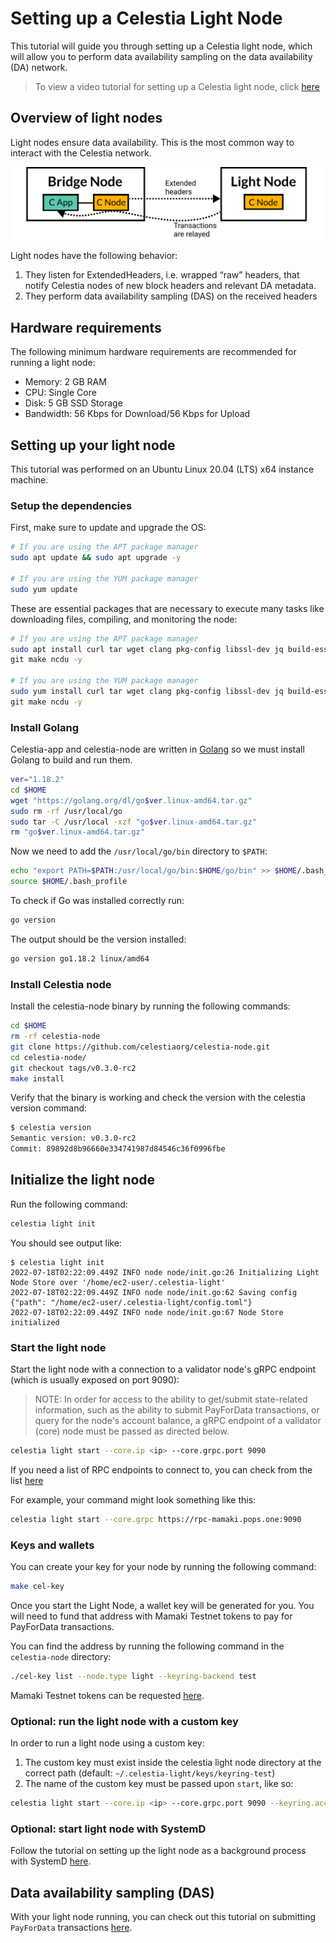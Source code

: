 # Setting up a Celestia Light Node

This tutorial will guide you through setting up a Celestia light node, which
will allow you to perform data availability sampling on the data
availability (DA) network.

> To view a video tutorial for setting up a Celestia light node, click [here](../developers/light-node-video.md)

## Overview of light nodes

Light nodes ensure data availability. This is the most common
way to interact with the Celestia network.

![light-node](/img/nodes/LightNodes.png)

Light nodes have the following behavior:

1. They listen for ExtendedHeaders, i.e. wrapped “raw” headers, that notify
   Celestia nodes of new block headers and relevant DA metadata.
2. They perform data availability sampling (DAS) on the received headers

## Hardware requirements

The following minimum hardware requirements are recommended for running
a light node:

* Memory: 2 GB RAM
* CPU: Single Core
* Disk: 5 GB SSD Storage
* Bandwidth: 56 Kbps for Download/56 Kbps for Upload

## Setting up your light node

This tutorial was performed on an Ubuntu Linux 20.04 (LTS) x64 instance machine.

### Setup the dependencies

First, make sure to update and upgrade the OS:

```sh
# If you are using the APT package manager
sudo apt update && sudo apt upgrade -y

# If you are using the YUM package manager
sudo yum update
```

These are essential packages that are necessary to execute many tasks like downloading
files, compiling, and monitoring the node:

```sh
# If you are using the APT package manager
sudo apt install curl tar wget clang pkg-config libssl-dev jq build-essential \
git make ncdu -y

# If you are using the YUM package manager
sudo yum install curl tar wget clang pkg-config libssl-dev jq build-essential \
git make ncdu -y
```

### Install Golang

Celestia-app and celestia-node are written in [Golang](https://go.dev/) so we must
install Golang to build and run them.

```sh
ver="1.18.2"
cd $HOME
wget "https://golang.org/dl/go$ver.linux-amd64.tar.gz"
sudo rm -rf /usr/local/go
sudo tar -C /usr/local -xzf "go$ver.linux-amd64.tar.gz"
rm "go$ver.linux-amd64.tar.gz"
```

Now we need to add the `/usr/local/go/bin` directory to `$PATH`:

```sh
echo "export PATH=$PATH:/usr/local/go/bin:$HOME/go/bin" >> $HOME/.bash_profile
source $HOME/.bash_profile
```

To check if Go was installed correctly run:

```sh
go version
```

The output should be the version installed:

```sh
go version go1.18.2 linux/amd64
```

### Install Celestia node

Install the celestia-node binary by running the following commands:

```sh
cd $HOME
rm -rf celestia-node
git clone https://github.com/celestiaorg/celestia-node.git
cd celestia-node/
git checkout tags/v0.3.0-rc2
make install
```

Verify that the binary is working and check the version with the
celestia version command:

```sh
$ celestia version
Semantic version: v0.3.0-rc2
Commit: 89892d8b96660e334741987d84546c36f0996fbe
```

## Initialize the light node

Run the following command:

```sh
celestia light init
```

You should see output like:

<!-- markdownlint-disable MD013 -->
```output
$ celestia light init
2022-07-18T02:22:09.449Z INFO node node/init.go:26 Initializing Light Node Store over '/home/ec2-user/.celestia-light'
2022-07-18T02:22:09.449Z INFO node node/init.go:62 Saving config {"path": "/home/ec2-user/.celestia-light/config.toml"}
2022-07-18T02:22:09.449Z INFO node node/init.go:67 Node Store initialized
```
<!-- markdownlint-enable MD013 -->

### Start the light node

Start the light node with a connection to a validator node's gRPC endpoint (which
is usually exposed on port 9090):

> NOTE: In order for access to the ability to get/submit state-related information,
  such as the ability to submit PayForData transactions, or query for the node's
  account balance, a gRPC endpoint of a validator (core) node must be passed as
  directed below.

```sh
celestia light start --core.ip <ip> --core.grpc.port 9090
```

If you need a list of RPC endpoints to connect to, you can check from the list [here](./mamaki-testnet.md#rpc-endpoints)

For example, your command might look something like this:

```sh
celestia light start --core.grpc https://rpc-mamaki.pops.one:9090
```

### Keys and wallets

You can create your key for your node by running the following command:

```sh
make cel-key
```

Once you start the Light Node, a wallet key will be generated for you.
You will need to fund that address with Mamaki Testnet tokens to pay for
PayForData transactions.

You can find the address by running the following command in the
`celestia-node` directory:

```sh
./cel-key list --node.type light --keyring-backend test
```

Mamaki Testnet tokens can be requested [here](./mamaki-testnet.md#mamaki-testnet-faucet).

### Optional: run the light node with a custom key

In order to run a light node using a custom key:

1. The custom key must exist inside the celestia light node directory at the
   correct path (default: `~/.celestia-light/keys/keyring-test`)
2. The name of the custom key must be passed upon `start`, like so:

```sh
celestia light start --core.ip <ip> --core.grpc.port 9090 --keyring.accname <name_of_custom_key>
```

### Optional: start light node with SystemD

Follow the tutorial on setting up the light node as a background
process with SystemD [here](./systemd.md#celestia-light-node).

## Data availability sampling (DAS)

With your light node running, you can check out this tutorial on
submitting `PayForData` transactions [here](../developers/node-tutorial.md).
